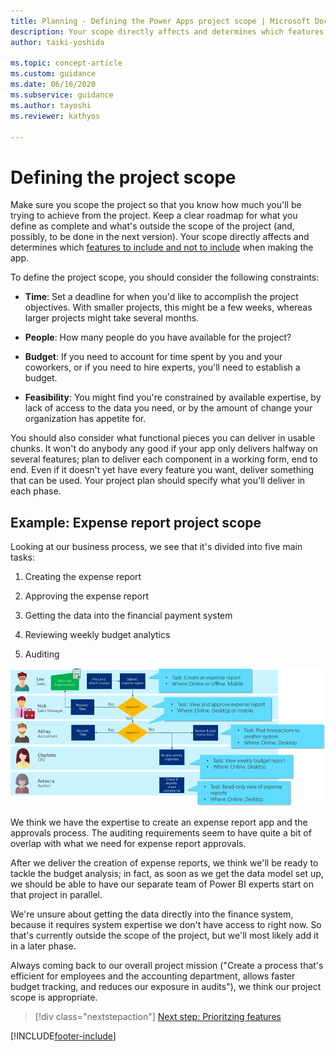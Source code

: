 ```yaml
---
title: Planning - Defining the Power Apps project scope | Microsoft Docs
description: Your scope directly affects and determines which features to include and not to include when making the app. Learn about scope constraints to consider.
author: taiki-yoshida

ms.topic: concept-article
ms.custom: guidance
ms.date: 06/16/2020
ms.subservice: guidance
ms.author: tayoshi
ms.reviewer: kathyos

---
```


# Defining the project scope

Make sure you scope the project so that you know how much you'll be trying to
achieve from the project. Keep a clear roadmap for what you define as
complete and what's outside the scope of the project (and, possibly, to be done in the next
version). Your scope directly affects and determines which [features to include and not to include](prioritizing-features.md) when making the app.

To define the project scope, you should consider the following constraints:

- **Time**: Set a deadline for when you'd like to accomplish the project
    objectives. With smaller projects, this might be a few weeks,
    whereas larger projects might take several months.

- **People**: How many people do you have available for the project?

- **Budget**: If you need to account for time spent by you and your
    coworkers, or if you need to hire experts, you'll need to establish a
    budget.

- **Feasibility**: You might find you're constrained by available expertise, by
    lack of access to the data you need, or by the amount of change your
    organization has appetite for.

You should also consider what functional pieces you can deliver in usable
chunks. It won't do anybody any good if your app only delivers halfway on several features; plan to
deliver each component in a working form, end to end. Even if it doesn't yet have
every feature you want, deliver something that can be used. Your project plan
should specify what you'll deliver in each phase.

## Example: Expense report project scope

Looking at our business process, we see that it's divided into five main tasks:

1. Creating the expense report

2. Approving the expense report

3. Getting the data into the financial payment system

4. Reviewing weekly budget analytics

5. Auditing

![Business process flowchart with major tasks and task location called out.](media/task-chart.png "Business process flowchart with major tasks and task location called out")

We think we have the expertise to create an expense report app and the approvals
process. The auditing requirements seem to have quite a bit of overlap with what
we need for expense report approvals.

After we deliver the creation of expense reports, we think we'll be ready to
tackle the budget analysis; in fact, as soon as we get the data model set up, we should
be able to have our separate team of Power BI experts start on that project in
parallel.

We're unsure about getting the data directly into the finance system, because it
requires system expertise we don't have access to right now. So that's
currently outside the scope of the project, but we'll most likely add it in a
later phase.

Always coming back to our overall project mission ("Create a process that's
efficient for employees and the accounting department, allows faster budget
tracking, and reduces our exposure in audits"), we think our project scope is
appropriate.

> [!div class="nextstepaction"]
> [Next step: Prioritzing features](prioritizing-features.md)


[!INCLUDE[footer-include](../../includes/footer-banner.md)]
